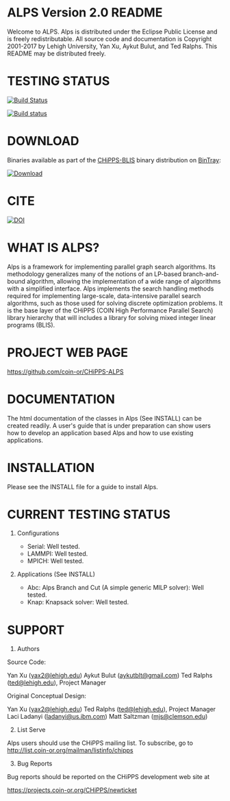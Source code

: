 ALPS Version 2.0 README
=======================

Welcome to ALPS. Alps is distributed under the Eclipse Public License and is
freely redistributable. All source code and documentation is Copyright
2001-2017 by Lehigh University, Yan Xu, Aykut Bulut, and Ted Ralphs. This
README may be distributed freely.

TESTING STATUS
==============

[![Build Status](https://travis-ci.org/coin-or/CHiPPS-ALPS.svg?branch=master)](https://travis-ci.org/coin-or/CHiPPS-ALPS)

[![Build status](https://ci.appveyor.com/api/projects/status/aj8ibib6m4sphnwh?svg=true)](https://ci.appveyor.com/project/tkralphs/chipps-alps)

DOWNLOAD
========

Binaries available as part of the [CHiPPS-BLIS](http://github.com/coin-or/CHiPPS-BLIS) binary distribution on [BinTray](http://bintray.com):

[ ![Download](https://api.bintray.com/packages/coin-or/download/CHiPPS-BLIS/images/download.svg?version=0.94) ](https://bintray.com/coin-or/download/CHiPPS-BLIS/0.94/link)

CITE
====

[![DOI](https://zenodo.org/badge/23726893.svg)](https://zenodo.org/badge/latestdoi/23726893)

WHAT IS ALPS?
=============

Alps is a framework for implementing parallel graph search algorithms. Its
methodology generalizes many of the notions of an LP-based branch-and-bound
algorithm, allowing the implementation of a wide range of algorithms with a
simplified interface. Alps implements the search handling methods required for
implementing large-scale, data-intensive parallel search algorithms, such as
those used for solving discrete optimization problems. It is the base layer of
the CHiPPS (COIN High Performance Parallel Search) library hierarchy that will
includes a library for solving mixed integer linear programs (BLIS).

PROJECT WEB PAGE
================

https://github.com/coin-or/CHiPPS-ALPS

DOCUMENTATION
=============

The html documentation of the classes in Alps (See INSTALL) can be created
readily. A user's guide that is under preparation can show users how to 
develop an application based Alps and how to use existing applications.

INSTALLATION
============

Please see the INSTALL file for a guide to install Alps.

CURRENT TESTING STATUS
======================

1. Configurations
   - Serial: Well tested.
   - LAMMPI: Well tested.
   - MPICH: Well tested.

2. Applications (See INSTALL)
   - Abc: Alps Branch and Cut (A simple generic MILP solver): Well tested.
   - Knap: Knapsack solver: Well tested.

SUPPORT
=======

1. Authors

Source Code:

Yan Xu (yax2@lehigh.edu)
Aykut Bulut (aykutblt@gmail.com) 
Ted Ralphs (ted@lehigh.edu), Project Manager

Original Conceptual Design:

Yan Xu (yax2@lehigh.edu)
Ted Ralphs (ted@lehigh.edu), Project Manager
Laci Ladanyi (ladanyi@us.ibm.com)
Matt Saltzman (mjs@clemson.edu)

2. List Serve

Alps users should use the CHiPPS mailing list. To subscribe, go to 
http://list.coin-or.org/mailman/listinfo/chipps

3. Bug Reports

Bug reports should be reported on the CHiPPS development web site at

https://projects.coin-or.org/CHiPPS/newticket
